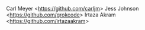 Carl Meyer \<<https://github.com/carljm>\> Jess Johnson
\<<https://github.com/grokcode>\>
Irtaza Akram \<<https://github.com/irtazaakram>\>
